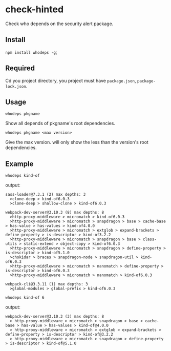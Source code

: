 # check-hinted
Check who depends on the security alert package.
## Install
`npm install whodeps -g`;
## Required
Cd you project directory, you project must have `package.json`, `package-lock.json`.
## Usage
`whodeps pkgname`

Show all depends of pkgname's root dependencies.

`whodeps pkgname <max version>`

Give the max version. will only show the less than the version's root dependencies.

## Example
`whodeps kind-of`

output: 
```
sass-loader@7.3.1 (2) max depths: 3
  >clone-deep > kind-of6.0.3
  >clone-deep > shallow-clone > kind-of6.0.3

webpack-dev-server@3.10.3 (8) max depths: 8
  >http-proxy-middleware > micromatch > kind-of6.0.3
  >http-proxy-middleware > micromatch > snapdragon > base > cache-base > has-value > has-values > kind-of4.0.0
  >http-proxy-middleware > micromatch > extglob > expand-brackets > define-property > is-descriptor > kind-of3.2.2
  >http-proxy-middleware > micromatch > snapdragon > base > class-utils > static-extend > object-copy > kind-of6.0.3
  >http-proxy-middleware > micromatch > snapdragon > define-property > is-descriptor > kind-of5.1.0
  >chokidar > braces > snapdragon-node > snapdragon-util > kind-of6.0.3
  >http-proxy-middleware > micromatch > nanomatch > define-property > is-descriptor > kind-of6.0.3
  >http-proxy-middleware > micromatch > nanomatch > kind-of6.0.3

webpack-cli@3.3.11 (1) max depths: 3
  >global-modules > global-prefix > kind-of6.0.3
```

`whodeps kind-of 6`

output: 
```
webpack-dev-server@3.10.3 (3) max depths: 8
  > http-proxy-middleware > micromatch > snapdragon > base > cache-base > has-value > has-values > kind-of@4.0.0
  > http-proxy-middleware > micromatch > extglob > expand-brackets > define-property > is-descriptor > kind-of@3.2.2
  > http-proxy-middleware > micromatch > snapdragon > define-property > is-descriptor > kind-of@5.1.0
```
